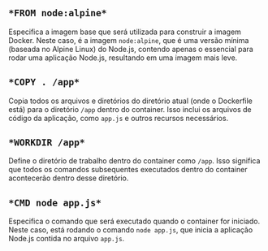 ```*FROM node:alpine*```
---
Especifica a imagem base que será utilizada para construir a imagem Docker.
Neste caso, é a imagem ```node:alpine```, que é uma versão mínima (baseada no Alpine Linux) do Node.js, contendo apenas o essencial para rodar uma aplicação Node.js, resultando em uma imagem mais leve.

```*COPY . /app*```
---
Copia todos os arquivos e diretórios do diretório atual (onde o Dockerfile está) para o diretório ```/app``` dentro do container. Isso inclui os arquivos de código da aplicação, como ```app.js``` e outros recursos necessários.

```*WORKDIR /app*```
---
Define o diretório de trabalho dentro do container como ```/app```. Isso significa que todos os comandos subsequentes executados dentro do container acontecerão dentro desse diretório.

```*CMD node app.js*```
---
Especifica o comando que será executado quando o container for iniciado.
Neste caso, está rodando o comando ```node app.js```, que inicia a aplicação Node.js contida no arquivo ```app.js```.